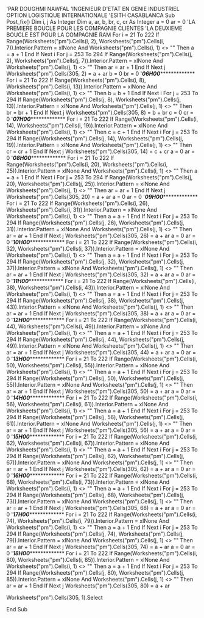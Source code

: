 'PAR DOUGHMI NAWFAL
'INGENIEUR D'ETAT EN GENIE INDUSTRIEL OPTION LOGISTIQUE INTERNATIONALE
'ESITH CASABLANCA
Sub Post_fix()
Dim i, j As Integer
Dim a, ar, b, br, c, cr As Integer
a = 0
ar = 0
'LA PREMIERE BOUCLE POUR LES COMPAGNIE CLIENTES
'LA DEUXIEME BOUCLE EST POUR LA COMPAGNIE RAM
For i = 21 To 222
If Range(Worksheets("pm").Cells(i, 2), Worksheets("pm").Cells(i, 7)).Interior.Pattern = xlNone And Worksheets("pm").Cells(i, 1) <> "" Then
a = a + 1
End If
Next i
For j = 253 To 294
If Range(Worksheets("pm").Cells(j, 2), Worksheets("pm").Cells(j, 7)).Interior.Pattern = xlNone And Worksheets("pm").Cells(j, 1) <> "" Then
ar = ar + 1
End If
Next j
Worksheets("pm").Cells(305, 2) = a + ar
b = 0
br = 0
'***************06H00****************************
For i = 21 To 222
If Range(Worksheets("pm").Cells(i, 8), Worksheets("pm").Cells(i, 13)).Interior.Pattern = xlNone And Worksheets("pm").Cells(i, 1) <> "" Then
b = b + 1
End If
Next i
For j = 253 To 294
If Range(Worksheets("pm").Cells(j, 8), Worksheets("pm").Cells(j, 13)).Interior.Pattern = xlNone And Worksheets("pm").Cells(j, 1) <> "" Then
br = br + 1
End If
Next j
Worksheets("pm").Cells(305, 8) = b + br
c = 0
cr = 0
'***************07H00****************************
For i = 21 To 222
If Range(Worksheets("pm").Cells(i, 14), Worksheets("pm").Cells(i, 19)).Interior.Pattern = xlNone And Worksheets("pm").Cells(i, 1) <> "" Then
c = c + 1
End If
Next i
For j = 253 To 294
If Range(Worksheets("pm").Cells(j, 14), Worksheets("pm").Cells(j, 19)).Interior.Pattern = xlNone And Worksheets("pm").Cells(j, 1) <> "" Then
cr = cr + 1
End If
Next j
Worksheets("pm").Cells(305, 14) = c + cr
a = 0
ar = 0
'***************08H00****************************
For i = 21 To 222
If Range(Worksheets("pm").Cells(i, 20), Worksheets("pm").Cells(i, 25)).Interior.Pattern = xlNone And Worksheets("pm").Cells(i, 1) <> "" Then
a = a + 1
End If
Next i
For j = 253 To 294
If Range(Worksheets("pm").Cells(j, 20), Worksheets("pm").Cells(j, 25)).Interior.Pattern = xlNone And Worksheets("pm").Cells(j, 1) <> "" Then
ar = ar + 1
End If
Next j
Worksheets("pm").Cells(305, 20) = a + ar
a = 0
ar = 0
'***************09H00****************************
For i = 21 To 222
If Range(Worksheets("pm").Cells(i, 26), Worksheets("pm").Cells(i, 31)).Interior.Pattern = xlNone And Worksheets("pm").Cells(i, 1) <> "" Then
a = a + 1
End If
Next i
For j = 253 To 294
If Range(Worksheets("pm").Cells(j, 26), Worksheets("pm").Cells(j, 31)).Interior.Pattern = xlNone And Worksheets("pm").Cells(j, 1) <> "" Then
ar = ar + 1
End If
Next j
Worksheets("pm").Cells(305, 26) = a + ar
a = 0
ar = 0
'***************10H00****************************
For i = 21 To 222
If Range(Worksheets("pm").Cells(i, 32), Worksheets("pm").Cells(i, 37)).Interior.Pattern = xlNone And Worksheets("pm").Cells(i, 1) <> "" Then
a = a + 1
End If
Next i
For j = 253 To 294
If Range(Worksheets("pm").Cells(j, 32), Worksheets("pm").Cells(j, 37)).Interior.Pattern = xlNone And Worksheets("pm").Cells(j, 1) <> "" Then
ar = ar + 1
End If
Next j
Worksheets("pm").Cells(305, 32) = a + ar
a = 0
ar = 0
'***************11H00****************************
For i = 21 To 222
If Range(Worksheets("pm").Cells(i, 38), Worksheets("pm").Cells(i, 43)).Interior.Pattern = xlNone And Worksheets("pm").Cells(i, 1) <> "" Then
a = a + 1
End If
Next i
For j = 253 To 294
If Range(Worksheets("pm").Cells(j, 38), Worksheets("pm").Cells(j, 43)).Interior.Pattern = xlNone And Worksheets("pm").Cells(j, 1) <> "" Then
ar = ar + 1
End If
Next j
Worksheets("pm").Cells(305, 38) = a + ar
a = 0
ar = 0
'***************12H00****************************
For i = 21 To 222
If Range(Worksheets("pm").Cells(i, 44), Worksheets("pm").Cells(i, 49)).Interior.Pattern = xlNone And Worksheets("pm").Cells(i, 1) <> "" Then
a = a + 1
End If
Next i
For j = 253 To 294
If Range(Worksheets("pm").Cells(j, 44), Worksheets("pm").Cells(j, 49)).Interior.Pattern = xlNone And Worksheets("pm").Cells(j, 1) <> "" Then
ar = ar + 1
End If
Next j
Worksheets("pm").Cells(305, 44) = a + ar
a = 0
ar = 0
'***************13H00****************************
For i = 21 To 222
If Range(Worksheets("pm").Cells(i, 50), Worksheets("pm").Cells(i, 55)).Interior.Pattern = xlNone And Worksheets("pm").Cells(i, 1) <> "" Then
a = a + 1
End If
Next i
For j = 253 To 294
If Range(Worksheets("pm").Cells(j, 50), Worksheets("pm").Cells(j, 55)).Interior.Pattern = xlNone And Worksheets("pm").Cells(j, 1) <> "" Then
ar = ar + 1
End If
Next j
Worksheets("pm").Cells(305, 50) = a + ar
a = 0
ar = 0
'***************14H00****************************
For i = 21 To 222
If Range(Worksheets("pm").Cells(i, 56), Worksheets("pm").Cells(i, 61)).Interior.Pattern = xlNone And Worksheets("pm").Cells(i, 1) <> "" Then
a = a + 1
End If
Next i
For j = 253 To 294
If Range(Worksheets("pm").Cells(j, 56), Worksheets("pm").Cells(j, 61)).Interior.Pattern = xlNone And Worksheets("pm").Cells(j, 1) <> "" Then
ar = ar + 1
End If
Next j
Worksheets("pm").Cells(305, 56) = a + ar
a = 0
ar = 0
'***************15H00****************************
For i = 21 To 222
If Range(Worksheets("pm").Cells(i, 62), Worksheets("pm").Cells(i, 67)).Interior.Pattern = xlNone And Worksheets("pm").Cells(i, 1) <> "" Then
a = a + 1
End If
Next i
For j = 253 To 294
If Range(Worksheets("pm").Cells(j, 62), Worksheets("pm").Cells(j, 67)).Interior.Pattern = xlNone And Worksheets("pm").Cells(j, 1) <> "" Then
ar = ar + 1
End If
Next j
Worksheets("pm").Cells(305, 62) = a + ar
a = 0
ar = 0
'***************16H00****************************
For i = 21 To 222
If Range(Worksheets("pm").Cells(i, 68), Worksheets("pm").Cells(i, 73)).Interior.Pattern = xlNone And Worksheets("pm").Cells(i, 1) <> "" Then
a = a + 1
End If
Next i
For j = 253 To 294
If Range(Worksheets("pm").Cells(j, 68), Worksheets("pm").Cells(j, 73)).Interior.Pattern = xlNone And Worksheets("pm").Cells(j, 1) <> "" Then
ar = ar + 1
End If
Next j
Worksheets("pm").Cells(305, 68) = a + ar
a = 0
ar = 0
'***************17H00****************************
For i = 21 To 222
If Range(Worksheets("pm").Cells(i, 74), Worksheets("pm").Cells(i, 79)).Interior.Pattern = xlNone And Worksheets("pm").Cells(i, 1) <> "" Then
a = a + 1
End If
Next i
For j = 253 To 294
If Range(Worksheets("pm").Cells(j, 74), Worksheets("pm").Cells(j, 79)).Interior.Pattern = xlNone And Worksheets("pm").Cells(j, 1) <> "" Then
ar = ar + 1
End If
Next j
Worksheets("pm").Cells(305, 74) = a + ar
a = 0
ar = 0
'***************18H00****************************
For i = 21 To 222
If Range(Worksheets("pm").Cells(i, 80), Worksheets("pm").Cells(i, 85)).Interior.Pattern = xlNone And Worksheets("pm").Cells(i, 1) <> "" Then
a = a + 1
End If
Next i
For j = 253 To 294
If Range(Worksheets("pm").Cells(j, 80), Worksheets("pm").Cells(j, 85)).Interior.Pattern = xlNone And Worksheets("pm").Cells(j, 1) <> "" Then
ar = ar + 1
End If
Next j
Worksheets("pm").Cells(305, 80) = a + ar


Worksheets("pm").Cells(305, 1).Select

End Sub
